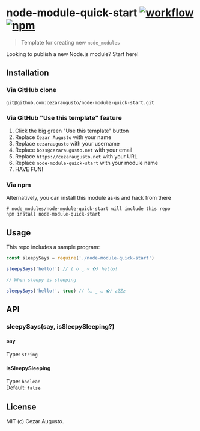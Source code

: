 [action-image]: https://github.com/cezaraugusto/node-module-quick-start/workflows/CI/badge.svg
[action-url]: https://github.com/cezaraugusto/node-module-quick-start/actions
[npm-image]: https://img.shields.io/npm/v/node-module-quick-start.svg
[npm-url]: https://npmjs.org/package/node-module-quick-start

# node-module-quick-start [![workflow][action-image]][action-url] [![npm][npm-image]][npm-url]

> Template for creating new `node_modules`

Looking to publish a new Node.js module? Start here!

## Installation

### Via GitHub clone

```
git@github.com:cezaraugusto/node-module-quick-start.git
```

### Via GitHub "Use this template" feature

1. Click the big green "Use this template" button
2. Replace `Cezar Augusto` with your name
3. Replace `cezaraugusto` with your username
4. Replace `boss@cezaraugusto.net` with your email
5. Replace `https://cezaraugusto.net` with your URL
6. Replace `node-module-quick-start` with your module name
7. HAVE FUN!

### Via npm

Alternatively, you can install this module as-is and hack from there

```
# node_modules/node-module-quick-start will include this repo
npm install node-module-quick-start
```

## Usage

This repo includes a sample program:

```js
const sleepySays = require('./node-module-quick-start')

sleepySays('hello!') // ( o ‿ ~ ✿) hello!

// When sleepy is sleeping

sleepySays('hello!', true) // (◡ ‿ ◡ ✿) zZZz
```
## API

### sleepySays(say, isSleepySleeping?)

#### say

Type: `string`

#### isSleepySleeping

Type: `boolean`\
Default: `false`

## License

MIT (c) Cezar Augusto.
